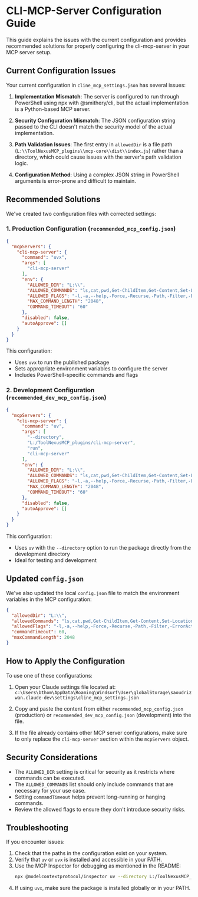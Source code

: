 # CLI-MCP-Server Configuration Guide

This guide explains the issues with the current configuration and provides recommended solutions for properly configuring the cli-mcp-server in your MCP server setup.

## Current Configuration Issues

Your current configuration in `cline_mcp_settings.json` has several issues:

1. **Implementation Mismatch**: The server is configured to run through PowerShell using npx with @smithery/cli, but the actual implementation is a Python-based MCP server.

2. **Security Configuration Mismatch**: The JSON configuration string passed to the CLI doesn't match the security model of the actual implementation.

3. **Path Validation Issues**: The first entry in `allowedDir` is a file path (`L:\\ToolNexusMCP_plugins\\mcp-core\\dist\\index.js`) rather than a directory, which could cause issues with the server's path validation logic.

4. **Configuration Method**: Using a complex JSON string in PowerShell arguments is error-prone and difficult to maintain.

## Recommended Solutions

We've created two configuration files with corrected settings:

### 1. Production Configuration (`recommended_mcp_config.json`)

```json
{
  "mcpServers": {
    "cli-mcp-server": {
      "command": "uvx",
      "args": [
        "cli-mcp-server"
      ],
      "env": {
        "ALLOWED_DIR": "L:\\",
        "ALLOWED_COMMANDS": "ls,cat,pwd,Get-ChildItem,Get-Content,Set-Location,Get-Location,Select-Object,Where-Object,Sort-Object,Measure-Object,ForEach-Object,Format-Table,Format-List,ConvertTo-Json,ConvertFrom-Json,Export-Csv,Import-Csv,Test-Path",
        "ALLOWED_FLAGS": "-l,-a,--help,-Force,-Recurse,-Path,-Filter,-ErrorAction,-ErrorVariable",
        "MAX_COMMAND_LENGTH": "2048",
        "COMMAND_TIMEOUT": "60"
      },
      "disabled": false,
      "autoApprove": []
    }
  }
}
```

This configuration:
- Uses `uvx` to run the published package
- Sets appropriate environment variables to configure the server
- Includes PowerShell-specific commands and flags

### 2. Development Configuration (`recommended_dev_mcp_config.json`)

```json
{
  "mcpServers": {
    "cli-mcp-server": {
      "command": "uv",
      "args": [
        "--directory", 
        "L:/ToolNexusMCP_plugins/cli-mcp-server",
        "run",
        "cli-mcp-server"
      ],
      "env": {
        "ALLOWED_DIR": "L:\\",
        "ALLOWED_COMMANDS": "ls,cat,pwd,Get-ChildItem,Get-Content,Set-Location,Get-Location,Select-Object,Where-Object,Sort-Object,Measure-Object,ForEach-Object,Format-Table,Format-List,ConvertTo-Json,ConvertFrom-Json,Export-Csv,Import-Csv,Test-Path",
        "ALLOWED_FLAGS": "-l,-a,--help,-Force,-Recurse,-Path,-Filter,-ErrorAction,-ErrorVariable",
        "MAX_COMMAND_LENGTH": "2048",
        "COMMAND_TIMEOUT": "60"
      },
      "disabled": false,
      "autoApprove": []
    }
  }
}
```

This configuration:
- Uses `uv` with the `--directory` option to run the package directly from the development directory
- Ideal for testing and development

## Updated `config.json`

We've also updated the local `config.json` file to match the environment variables in the MCP configuration:

```json
{
  "allowedDir": "L:\\",
  "allowedCommands": "ls,cat,pwd,Get-ChildItem,Get-Content,Set-Location,Get-Location,Select-Object,Where-Object,Sort-Object,Measure-Object,ForEach-Object,Format-Table,Format-List,ConvertTo-Json,ConvertFrom-Json,Export-Csv,Import-Csv,Test-Path",
  "allowedFlags": "-l,-a,--help,-Force,-Recurse,-Path,-Filter,-ErrorAction,-ErrorVariable",
  "commandTimeout": 60,
  "maxCommandLength": 2048
}
```

## How to Apply the Configuration

To use one of these configurations:

1. Open your Claude settings file located at:
   `c:\Users\bthom\AppData\Roaming\Windsurf\User\globalStorage\saoudrizwan.claude-dev\settings\cline_mcp_settings.json`

2. Copy and paste the content from either `recommended_mcp_config.json` (production) or `recommended_dev_mcp_config.json` (development) into the file.

3. If the file already contains other MCP server configurations, make sure to only replace the `cli-mcp-server` section within the `mcpServers` object.

## Security Considerations

- The `ALLOWED_DIR` setting is critical for security as it restricts where commands can be executed.
- The `ALLOWED_COMMANDS` list should only include commands that are necessary for your use case.
- Setting `commandTimeout` helps prevent long-running or hanging commands.
- Review the allowed flags to ensure they don't introduce security risks.

## Troubleshooting

If you encounter issues:

1. Check that the paths in the configuration exist on your system.
2. Verify that `uv` or `uvx` is installed and accessible in your PATH.
3. Use the MCP Inspector for debugging as mentioned in the README:
   ```bash
   npx @modelcontextprotocol/inspector uv --directory L:/ToolNexusMCP_plugins/cli-mcp-server run cli-mcp-server
   ```
4. If using `uvx`, make sure the package is installed globally or in your PATH.
